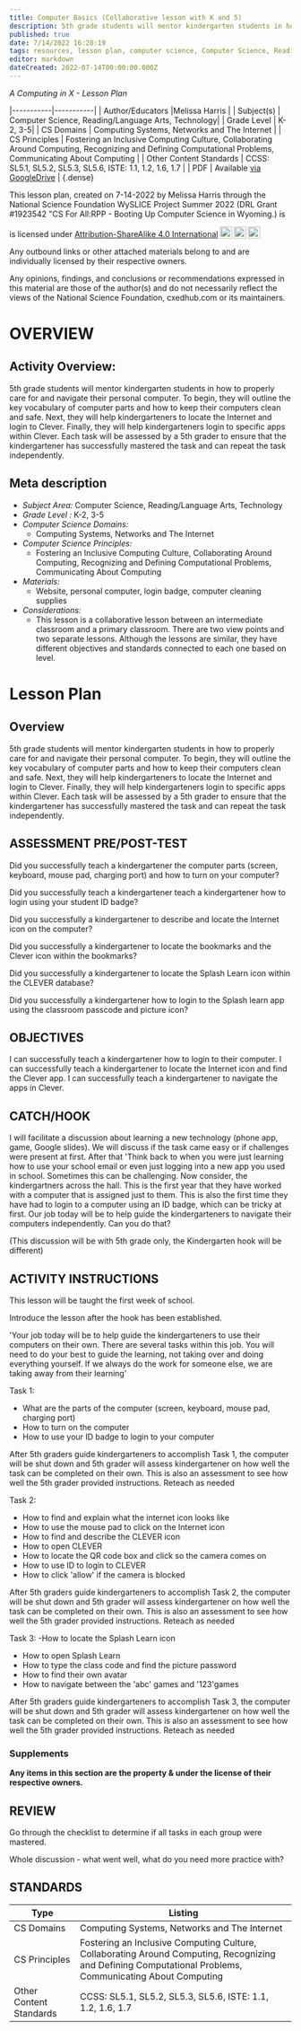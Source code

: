 ```yaml
---
title: Computer Basics (Collaborative lesson with K and 5)
description: 5th grade students will mentor kindergarten students in how to properly care for and navigate their personal computer. To begin, they will outline the key vocabulary of computer parts and how to keep their computers clean and safe. Next, they will help kindergarteners to locate the Internet and login to Clever. Finally, they will help kindergarteners login to specific apps within Clever. Each task will be assessed by a 5th grader to ensure that the kindergartener has successfully mastered the task and can repeat the task independently.
published: true
date: 7/14/2022 16:20:19
tags: resources, lesson plan, computer science, Computer Science, Reading/Language Arts, Technology 
editor: markdown
dateCreated: 2022-07-14T00:00:00.000Z
---
```

*A Computing in X - Lesson Plan*

|-----------|-----------|
| Author/Educators |Melissa Harris |
| Subject(s) | Computer Science, Reading/Language Arts, Technology|
| Grade Level | K-2, 3-5|
| CS Domains | Computing Systems, Networks and The Internet |
| CS Principles | Fostering an Inclusive Computing Culture, Collaborating Around Computing, Recognizing and Defining Computational Problems, Communicating About Computing |
| Other Content Standards | CCSS: SL5.1, SL5.2, SL5.3, SL5.6, ISTE: 1.1, 1.2, 1.6, 1.7 | 
| PDF | Available [via GoogleDrive]() |
{.dense}






This lesson plan, created on 7-14-2022 by Melissa Harris through the National Science Foundation WySLICE Project Summer 2022 (DRL Grant #1923542 "CS For All:RPP - Booting Up Computer Science in Wyoming.) is  <p xmlns:cc="http://creativecommons.org/ns#" >  is licensed under <a href="http://creativecommons.org/licenses/by-sa/4.0/?ref=chooser-v1" target="_blank" rel="license noopener noreferrer" style="display:inline-block;">Attribution-ShareAlike 4.0 International<img style="height:22px!important;margin-left:3px;vertical-align:text-bottom;" src="https://mirrors.creativecommons.org/presskit/icons/cc.svg?ref=chooser-v1"><img style="height:22px!important;margin-left:3px;vertical-align:text-bottom;" src="https://mirrors.creativecommons.org/presskit/icons/by.svg?ref=chooser-v1"><img style="height:22px!important;margin-left:3px;vertical-align:text-bottom;" src="https://mirrors.creativecommons.org/presskit/icons/sa.svg?ref=chooser-v1"></a></p>


Any outbound links or other attached materials belong to and are individually licensed by their respective owners. 


Any opinions, findings, and conclusions or recommendations expressed in this material are those of the author(s) and do not necessarily reflect the views of the National Science Foundation, cxedhub.com or its maintainers.


# OVERVIEW
## Activity Overview:  
5th grade students will mentor kindergarten students in how to properly care for and navigate their personal computer. To begin, they will outline the key vocabulary of computer parts and how to keep their computers clean and safe. Next, they will help kindergarteners to locate the Internet and login to Clever. Finally, they will help kindergarteners login to specific apps within Clever. Each task will be assessed by a 5th grader to ensure that the kindergartener has successfully mastered the task and can repeat the task independently.
## Meta description
+ *Subject Area:* Computer Science, Reading/Language Arts, Technology 
+ *Grade Level :* K-2, 3-5 
+ *Computer Science Domains:*
   + Computing Systems, Networks and The Internet
+ *Computer Science Principles:*
   + Fostering an Inclusive Computing Culture, Collaborating Around Computing, Recognizing and Defining Computational Problems, Communicating About Computing
+ *Materials:* 
   + Website, personal computer, login badge, computer cleaning supplies
+ *Considerations:*
   + This lesson is a collaborative lesson between an intermediate classroom and a primary classroom. There are two view points and two separate lessons. Although the lessons are similar, they have different objectives and standards connected to each one based on level.


# Lesson Plan
## Overview
5th grade students will mentor kindergarten students in how to properly care for and navigate their personal computer. To begin, they will outline the key vocabulary of computer parts and how to keep their computers clean and safe. Next, they will help kindergarteners to locate the Internet and login to Clever. Finally, they will help kindergarteners login to specific apps within Clever. Each task will be assessed by a 5th grader to ensure that the kindergartener has successfully mastered the task and can repeat the task independently.
## ASSESSMENT PRE/POST-TEST
Did you successfully teach a kindergartener the computer parts (screen, keyboard, mouse pad, charging port) and how to turn on your computer? 


Did you successfully teach a kindergartener teach a kindergartener how to login using your student ID badge?


Did you successfully a kindergartener to describe and locate the Internet icon on the computer? 


Did you successfully a kindergartener to locate the bookmarks and the Clever icon within the bookmarks?


Did you successfully a kindergartener to locate the Splash Learn icon within the CLEVER database?


Did you successfully a kindergartener how to login to the Splash learn app using the classroom passcode and picture icon?
## OBJECTIVES
I can successfully teach a kindergartener how to login to their computer. I can successfully teach a kindergartener to locate the Internet icon and find the Clever app. I can successfully teach a kindergartener to navigate the apps in Clever.


## CATCH/HOOK
I will facilitate a discussion about learning a new technology (phone app, game, Google slides). We will discuss if the task came easy or if challenges were present at first. After that 'Think back to when you were just learning how to use your school email or even just logging into a new app you used in school. Sometimes this can be challenging. Now consider, the kindergartners across the hall. This is the first year that they have worked with a computer that is assigned just to them. This is also the first time they have had to login to a computer using an ID badge, which can be tricky at first. Our job today will be to help guide the kindergarteners to navigate their computers independently. Can you do that?


 (This discussion will be with 5th grade only, the Kindergarten hook will be different)


## ACTIVITY INSTRUCTIONS
This lesson will be taught the first week of school.


Introduce the lesson after the hook has been established.


'Your job today will be to help guide the kindergarteners to use their computers on their own. There are several tasks within this job. You will need to do your best to guide the learning, not taking over and doing everything yourself. If we always do the work for someone else, we are taking away from their learning'


Task 1:
- What are the parts of the computer (screen, keyboard, mouse pad, charging port)
- How to turn on the computer
- How to use your ID badge to login to your computer


After 5th graders guide kindergarteners to accomplish Task 1, the computer will be shut down and 5th grader will assess kindergartener on how well the task can be completed on their own. This is also an assessment to see how well the 5th grader provided instructions. Reteach as needed


Task 2:
- How to find and explain what the internet icon looks like
- How to use the mouse pad to click on the Internet icon
- How to find and describe the CLEVER icon
- How to open CLEVER
- How to locate the QR code box and click so the camera comes on
- How to use ID to login to CLEVER
- How to click 'allow' if the camera is blocked


After 5th graders guide kindergarteners to accomplish Task 2, the computer will be shut down and 5th grader will assess kindergartener on how well the task can be completed on their own. This is also an assessment to see how well the 5th grader provided instructions. Reteach as needed


Task 3:
-How to locate the Splash Learn icon 
- How to open Splash Learn
- How to type the class code and find the picture password
- How to find their own avatar
- How to navigate between the 'abc' games and '123'games


After 5th graders guide kindergarteners to accomplish Task 3, the computer will be shut down and 5th grader will assess kindergartener on how well the task can be completed on their own. This is also an assessment to see how well the 5th grader provided instructions. Reteach as needed


### Supplements
**Any items in this section are the property & under the license of their respective owners.**
  





## REVIEW
Go through the checklist to determine if all tasks in each group were mastered.


Whole discussion - what went well, what do you need more practice with?
## STANDARDS        
| Type | Listing | 
|-----------|-----------|
| CS Domains  | Computing Systems, Networks and The Internet|
| CS Principles   | Fostering an Inclusive Computing Culture, Collaborating Around Computing, Recognizing and Defining Computational Problems, Communicating About Computing|
| Other Content Standards | CCSS: SL5.1, SL5.2, SL5.3, SL5.6, ISTE: 1.1, 1.2, 1.6, 1.7  |